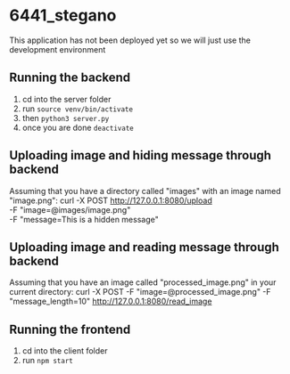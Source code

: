 # 6441_stegano

This application has not been deployed yet so we will just use the development environment

## Running the backend

1. cd into the server folder
2. run `source venv/bin/activate`
3. then `python3 server.py`
4. once you are done `deactivate`

## Uploading image and hiding message through backend

Assuming that you have a directory called "images" with an image named "image.png":
curl -X POST http://127.0.0.1:8080/upload \
 -F "image=@images/image.png" \
-F "message=This is a hidden message"

## Uploading image and reading message through backend

Assuming that you have an image called "processed_image.png" in your current directory:
curl -X POST -F "image=@processed_image.png" -F "message_length=10" http://127.0.0.1:8080/read_image

## Running the frontend

1. cd into the client folder
2. run `npm start`
